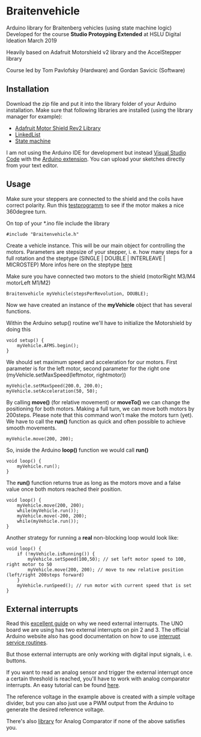 # Braitenvehicle

Arduino library for Braitenberg vehicles (using state machine logic)
Developed for the course **Studio Protoyping Extended** at HSLU Digital Ideation March 2019

Heavily based on Adafruit Motorshield v2 library and the AccelStepper library

Course led by Tom Pavlofsky (Hardware) and Gordan Savicic (Software)

## Installation

Download the zip file and put it into the library folder of your Arduino installation. Make sure that following libraries are installed (using the library manager for example):

  - [Adafruit Motor Shield Rev2 Library](https://github.com/adafruit/Adafruit_Motor_Shield_V2_Library)
  - [LinkedList](https://github.com/ivanseidel/LinkedList)
  - [State machine](https://github.com/jrullan/StateMachine)

I am not using the Arduino IDE for development but instead [Visual Studio Code](https://code.visualstudio.com/) with the [Arduino extension](https://marketplace.visualstudio.com/items?itemName=vsciot-vscode.vscode-arduino). You can upload your sketches directly from your text editor.

## Usage

Make sure your steppers are connected to the shield and the coils have correct polarity. Run this [testprogramm](https://github.com/fleshgordo/braitenvehicle/blob/master/examples/Steppertest/Steppertest.ino) to see if the motor makes a nice 360degree turn.

On top of your *.ino file include the library
```
#include "Braitenvehicle.h"
```

Create a vehicle instance. This will be our main object for controlling the motors.
Parameters are stepsize of your stepper, i. e. how many steps for a full rotation
and the steptype (SINGLE | DOUBLE | INTERLEAVE | MICROSTEP)
More infos here on the steptype [here](https://learn.adafruit.com/adafruit-motor-shield-v2-for-arduino/using-stepper-motors)

Make sure you have connected two motors to the shield (motorRight M3/M4 motorLeft M1/M2)

```
Braitenvehicle myVehicle(stepsPerRevolution, DOUBLE);
```

Now we have created an instance of the **myVehicle** object that has several functions.

Within the Arduino setup() routine we'll have to initialize the Motorshield by doing this

```
void setup() {
    myVehicle.AFMS.begin();
}
```

We should set maximum speed and acceleration for our motors. First parameter is for the left motor, second parameter for the right one (myVehicle.setMaxSpeed(leftmotor, rightmotor))

```
myVehicle.setMaxSpeed(200.0, 200.0);
myVehicle.setAcceleration(50, 50);
```

By calling **move()** (for relative movement) or **moveTo()** we can change the positioning for both motors. Making a full turn, we can move both motors by 200steps. Please note that this command won't make the motors turn (yet). We have to call the **run()** function as quick and often possible to achieve smooth movements.

```
myVehicle.move(200, 200);
```

So, inside the Arduino **loop()** function we would call **run()**

```
void loop() {
    myVehicle.run();
}
```

The **run()** function returns true as long as the motors move and a false value once both motors reached their position. 

```
void loop() {
    myVehicle.move(200, 200);
    while(myVehicle.run());
    myVehicle.move(-200, 200);
    while(myVehicle.run());
}
```

Another strategy for running a **real** non-blocking loop would look like:
```
void loop() {
    if (!myVehicle.isRunning()) {
        myVehicle.setSpeed(100,50); // set left motor speed to 100, right motor to 50
        myVehicle.move(200, 200); // move to new relative position (left/right 200steps forward)
    }
    myVehicle.runSpeed(); // run motor with current speed that is set 
}
```

## External interrupts 

Read this [excellent guide](https://www.allaboutcircuits.com/technical-articles/using-interrupts-on-arduino/) on why we need external interrupts. The UNO board we are using has two external interrupts on pin 2 and 3. The official Arduino website also has good documentation on how to use [interrupt service routines](https://www.arduino.cc/reference/en/language/functions/external-interrupts/attachinterrupt/).

But those external interrupts are only working with digital input signals, i. e. buttons.

If you want to read an analog sensor and trigger the external interrupt once a certain threshold is reached, you'll have to work with analog comparator interrupts. An easy tutorial can be found [here](https://github.com/tardate/LittleArduinoProjects/tree/master/playground/AnalogComparator).

The reference voltage in the example above is created with a simple voltage divider, but you can also just use a PWM output from the Arduino to generate the desired reference voltage.

There's also [library](https://github.com/leomil72/analogComp) for Analog Comparator if none of the above satisfies you. 






